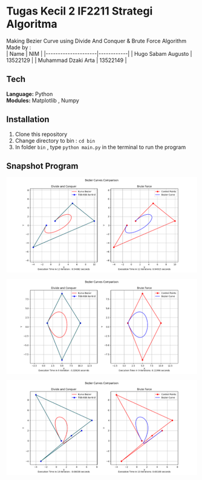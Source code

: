 
# Tugas Kecil 2 IF2211 Strategi Algoritma
Making Bezier Curve using Divide And Conquer & Brute Force Algorithm
Made by :   
| Name                | NIM |
|---------------------|------------|
| Hugo Sabam Augusto  | 13522129   |
| Muhammad Dzaki Arta | 13522149   |

## Tech

**Language:** Python\
**Modules:** Matplotlib , Numpy  


## Installation

1. Clone this repository
2. Change directory to bin : `cd bin`
3. In folder `bin` , type `python main.py` in the terminal to run the program



## Snapshot Program

![](test/img/foto8.png)

![](test/img/foto2.png)

![](test/img/foto6.png)